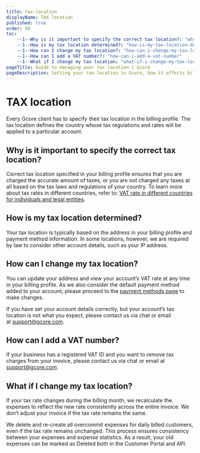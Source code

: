 ```yaml
---
title: tax-location
displayName: TAX location
published: true
order: 50
toc:
    --1--Why is it important to specify the correct tax location?: "why-is-it-important-to-specify-the-correct-tax-location"
    --1--How is my tax location determined?: "how-is-my-tax-location-determined"
    --1--How can I change my tax location?: "how-can-i-change-my-tax-location"
    --1--How can I add a VAT number?: "how-can-i-add-a-vat-number"
    --1--What if I change my tax location: "what-if-i-change-my-tax-location"
pageTitle: Guide to managing your tax location | Gcore
pageDescription: Setting your tax location in Gсore, how it affects billing, and how to add a VAT number for accurate tax application.
---
```


# TAX location

Every Gсore client has to specify their tax location in the billing profile. The tax location defines the country whose tax regulations and rates will be applied to a particular account.

## Why is it important to specify the correct tax location?

Correct tax location specified in your billing profile ensures that you are charged the accurate amount of taxes, or you are not charged any taxes at all based on the tax laws and regulations of your country. To learn more about tax rates in different countries, refer to: <a href="https://gcore.com/docs/account-settings/billing/vat-rates-in-different-countries-for-an-individual-and-legal-entity#for-eu-countries" target="_blank">VAT rate in different countries for individuals and legal entities</a>.  

## How is my tax location determined?

Your tax location is typically based on the address in your billing profile and payment method information. In some locations, however, we are required by law to consider other account details, such as your IP address.

## How can I change my tax location? 

You can update your address and view your account’s VAT rate at any time in your billing profile. As we also consider the default payment method added to your account, please proceed to the <a href="https://accounts.gcore.com/billing/payment-methods" target="_blank">payment methods page</a> to make changes.

If you have set your account details correctly, but your account’s tax location is not what you expect, please contact us via chat or email at [support@gcore.com](mailto:support@gcore.com). 

## How can I add a VAT number? 

If your business has a registered VAT ID and you want to remove tax charges from your invoice, please contact us via chat or email at [support@gcore.com](mailto:support@gcore.com).

## What if I change my tax location? 

If your tax rate changes during the billing month, we recalculate the expenses to reflect the new rate consistently across the entire invoice. We don’t adjust your invoice if the tax rate remains the same. 

We delete and re-create all overcommit expenses for daily billed customers, even if the tax rate remains unchanged. This process ensures consistency between your expenses and expense statistics. As a result, your old expenses can be marked as Deleted both in the Customer Portal and API. 
